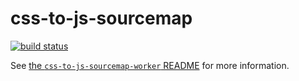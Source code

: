 # css-to-js-sourcemap

[![build status][build-badge]][build-href]

See [the `css-to-js-sourcemap-worker` README](worker/README.md) for more information.

[build-badge]: https://travis-ci.org/rtsao/css-to-js-sourcemap.svg?branch=master
[build-href]: https://travis-ci.org/rtsao/css-to-js-sourcemap
